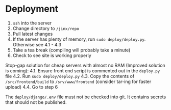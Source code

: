 # Deployment

1. `ssh` into the server
2. Change directory to `/jinx/repo`
3. Pull latest changes
4. If the server has plenty of memory, run `sudo deploy/deploy.py`. Otherwise see 4.1 - 4.3
5. Take a tea break (compiling will probably take a minute)
6. Check to see site is working properly

Stop-gap solution for cheap servers with almost no RAM (Improved solution is coming):
4.1. Ensure front end script is commented out in the `deploy.py` file
4.2. Run `sudo deploy/deploy.py`
4.3. Copy the contents of `/src/frontend/build` to `/srv/www/frontend` (consider tar-ing for faster upload)
4.4. Go to step 6 

The `deploy/django/.env` file must not be checked into git.
It contains secrets that should not be published.
